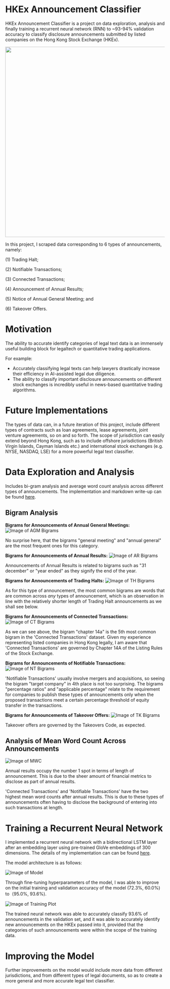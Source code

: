 # HKEx Announcement Classifier

HKEx Announcement Classifier is a project on data exploration, analysis and finally training a recurrent neural network (RNN) to ~93-94% validation accuracy to classify disclosure announcements submitted by listed companies on the Hong Kong Stock Exchange (HKEx).

<img src="/images/prediction.png" width="600">

In this project, I scraped data corresponding to 6 types of announcements, namely:

(1) Trading Halt; 

(2) Notifiable Transactions; 

(3) Connected Transactions; 

(4) Announcement of Annual Results; 

(5) Notice of Annual General Meeting; and 

(6) Takeover Offers.

# Motivation 
The ability to accurate identify categories of legal text data is an immensely useful building block for legaltech or quantitative trading applications. 

For example: 
- Accurately classifying legal texts can help lawyers drastically increase their efficiency in AI-assisted legal due diligence. 
- The ability to classify important disclosure announcements on different stock exchanges is incredibly useful in news-based quantitative trading algorithms. 

# Future Implementations
The types of data can, in a future iteration of this project, include different types of contracts such as loan agreements, lease agreements, joint venture agreements, so on and so forth. The scope of jurisdiction can easily extend beyond Hong Kong, such as to include offshore jurisdictions (British Virgin Islands, Cayman Islands etc.) and international stock exchanges (e.g. NYSE, NASDAQ, LSE) for a more powerful legal text classifier. 

# Data Exploration and Analysis
Includes bi-gram analysis and average word count analysis across different types of announcements. The implementation and markdown write-up can be found <a href='Data%20Exploration%20for%20HKEX%20Announcements.ipynb'>here</a>.

## Bigram Analysis
**Bigrams for Announcements of Annual General Meetings:**
![Image of AGM Bigrams](/images/bigrams_agm.png)

No surprise here, that the bigrams "general meeting" and "annual general" are the most frequent ones for this category.

**Bigrams for Announcements of Annual Results:**
![Image of AR Bigrams](/images/bigrams_ar.png)

Announcements of Annual Results is related to bigrams such as "31 december" or "year ended" as they signify the end of the year.

**Bigrams for Announcements of Trading Halts:**
![Image of TH Bigrams](/images/bigrams_th.png)

As for this type of announcement, the most common bigrams are words that are common across *any* types of announcement, which is an observation in line with the relatively shorter length of Trading Halt announcements as we shall see below.

**Bigrams for Announcements of Connected Transactions:**
![Image of CT Bigrams](/images/bigrams_cct.png)

As we can see above, the bigram "chapter 14a" is the 5th most common bigram in the 'Connected Transactions' dataset. Given my experience representing listed companies in Hong Kong legally, I am aware that 'Connected Transactions' are governed by Chapter 14A of the Listing Rules of the Stock Exchange.

**Bigrams for Announcements of Notifiable Transactions:**
![Image of NT Bigrams](/images/bigrams_nt.png)

'Notifiable Transactions' usually involve mergers and acquisitions, so seeing the bigram "target company" in 4th place is not too surprising. The bigrams "percentage ratios" and "applicable percentage" relate to the requirement for companies to publish these types of announcements only when the proposed transactions meet a certain percentage threshold of equity transfer in the transactions.

**Bigrams for Announcements of Takeover Offers:**
![Image of TK Bigrams](/images/bigrams_tk.png)

Takeover offers are governed by the Takeovers Code, as expected.

## Analysis of Mean Word Count Across Announcements
![Image of MWC](/images/word_count_comparison.png)

Annual results occupy the number 1 spot in terms of length of announcement. This is due to the sheer amount of financial metrics to disclose as part of annual results.

'Connected Transactions' and 'Notifiable Transactions' have the two highest mean word counts after annual results. This is due to these types of announcements often having to disclose the background of entering into such transactions at length.

# Training a Recurrent Neural Network 
I implemented a recurrent neural network with a bidirectional LSTM layer after an embedding layer using pre-trained GloVe embeddings of 300 dimensions. The details of my implementation can can be found <a href='HKEx_Announcement_Classifier.ipynb'>here</a>.

The model architecture is as follows: 

![Image of Model](/images/model.png)

Through fine-tuning hyperparameters of the model, I was able to improve on the initial training and validation accuracy of the model (72.3%, 60.0%) to（95.0%, 93.6%).

![Image of Training Plot](/images/training_plot.png)


The trained neural network was able to accurately classify 93.6% of announcements in the validation set, and it was able to accurately identify new announcements on the HKEx passed into it, provided that the categories of such announcements were within the scope of the training data. 

# Improving the Model 
Further improvements on the model would include more data from different jurisdictions, and from different types of legal documents, so as to create a more general and more accurate legal text classifier.

